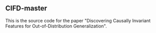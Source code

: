 ## CIFD-master
This is the source code for the paper "Discovering Causally Invariant Features for Out-of-Distribution Generalization".
